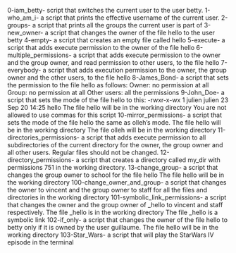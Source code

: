 0-iam_betty- script that switches the current user to the user betty.
1-who_am_i- a script that prints the effective username of the current user.
2-groups-  a script that prints all the groups the current user is part of
3-new_owner-  a script that changes the owner of the file hello to the user betty
4-empty- a script that creates an empty file called hello
5-execute- a script that adds execute permission to the owner of the file hello
6-multiple_permissions- a script that adds execute permission to the owner and the group owner, and read permission to other users, to the file hello
7-everybody- a script that adds execution permission to the owner, the group owner and the other users, to the file hello
8-James_Bond- a script that sets the permission to the file hello as follows:
Owner: no permission at all
Group: no permission at all
Other users: all the permissions
9-John_Doe-  a script that sets the mode of the file hello to this:
-rwxr-x-wx 1 julien julien 23 Sep 20 14:25 hello
The file hello will be in the working directory
You are not allowed to use commas for this script
10-mirror_permissions-  a script that sets the mode of the file hello the same as olleh’s mode.
The file hello will be in the working directory
The file olleh will be in the working directory
11-directories_permissions- a script that adds execute permission to all subdirectories of the current directory for the owner, the group owner and all other users. Regular files should not be changed.
12-directory_permissions- a script that creates a directory called my_dir with permissions 751 in the working directory.
13-change_group-  a script that changes the group owner to school for the file hello
The file hello will be in the working directory
100-change_owner_and_group- a script that changes the owner to vincent and the group owner to staff for all the files and directories in the working directory
101-symbolic_link_permissions- a script that changes the owner and the group owner of _hello to vincent and staff respectively.
The file _hello is in the working directory
The file _hello is a symbolic link
102-if_only-  a script that changes the owner of the file hello to betty only if it is owned by the user guillaume.
The file hello will be in the working directory
103-Star_Wars- a script that will play the StarWars IV episode in the terminal
